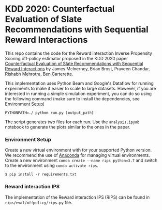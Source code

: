 # KDD 2020: Counterfactual Evaluation of Slate Recommendations with Sequential Reward Interactions

This repo contains the code for the Reward interaction Inverse Propensity Scoring off-policy estimator proposed in 
the KDD 2020 paper [Counterfactual Evaluation of Slate Recommendations with Sequential Reward Interactions](https://arxiv.org/pdf/2007.12986.pdf)
by James McInerney, Brian Brost, Praveen Chandar, Rishabh Mehrotra, Ben Carterette. 


This implementation uses Python Beam and Google's Dataflow for running experiments to make it easier to scale to large datasets. However, if you are interested in running a simple simulation experiment, 
you can do so using the following command (make sure to install the dependencies, see Environment Setup) 

```shell script
PYTHONPATH=./ python run.py [output_path]
```
The script generates two files for each run. Use the `analysis.ipynb` notebook to generate the plots
similar to the ones in the paper.




### Environment Setup

Create a new virtual environment with for your supported Python version. We recommend the use of [Anaconda](https://www.anaconda.com/distribution/)
for managing virtual environments. Create a new environment `conda create --name rips python=3.7` and switch to 
the environment using `conda activate rips`.  

```shell
$ pip install -r requirements.txt
```

### Reward interaction IPS
The implementation of the  Reward interaction IPS (RIPS) can be found in `rips/eval/offpolicy/rips.py` file.
